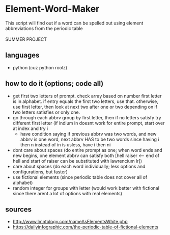 # Element-Word-Maker
This script will find out if a word can be spelled out using element abbreviations from the periodic table
<br>
<br>
SUMMER PROJECT

## languages
- python (cuz python roolz)

## how to do it (options; code all)
- get first two letters of prompt. check array based on number first letter is in alphabet. if entry equals the first two letters, use that. otherwise, use first letter, then look at next two after one or two depending on if two letters satisfies or only one.
- go through each abbrv group by first letter, then if no letters satisfy try different first letter (if indium in doesnt work for entire prompt, start over at index and try i
  - have condition saying if previous abbrv was two words, and new abbrv is one word, next abbrv HAS to be two words since having i then n instead of in is usless, have i then ni 
- dont care about spaces (do entire prompt as one; when word ends and new begins, one element abbrv can satisfy both [hell raiser <-- end of hell and start of raiser can be substituted with lawrencium lr])
- care about spaces (do each word individually; less options and configurations, but faster)
- use fictional elements (since periodic table does not cover all of alphabet)
- random integer for groups with letter (would work better with fictional since there arent a lot of options with real elements)

## sources
- http://www.lmntology.com/nameAsElementsWhite.php
- https://dailyinfographic.com/the-periodic-table-of-fictional-elements
